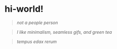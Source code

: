 # hi-world!

> *not a people person*

> *I like minimalism, seamless gifs, and green tea*

> *tempus edax rerum*
